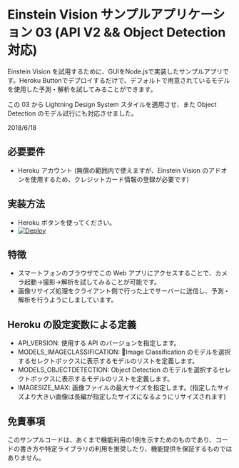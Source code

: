 # Einstein Vision サンプルアプリケーション 03 (API V2 && Object Detection 対応)

Einstein Vision を試用するために、GUIをNode.jsで実装したサンプルアプリです。Heroku Buttonでデプロイするだけで、デフォルトで用意されているモデルを使用した予測・解析を試してみることができます。

この 03 から Lightning Design System スタイルを適用させ、また Object Detection のモデル試行にも対応させました。

2018/6/18

## 必要要件

- Heroku アカウント (無償の範囲内で使えますが、Einstein Vision のアドオンを使用するため、クレジットカード情報の登録が必要です)

## 実装方法

- Heroku ボタンを使ってください。
- [![Deploy](https://www.herokucdn.com/deploy/button.png)](https://heroku.com/deploy)

## 特徴

- スマートフォンのブラウザでこの Web アプリにアクセスすることで、カメラ起動→撮影→解析を試してみることが可能です。
- 画像リサイズ処理をクライアント側で行った上でサーバーに送信し、予測・解析を行うようにしましています。

## Heroku の設定変数による定義

- API_VERSION: 使用する API のバージョンを指定します。
- MODELS_IMAGECLASSIFICATION: Image Classification のモデルを選択するセレクトボックスに表示するモデルのリストを定義します。
- MODELS_OBJECTDETECTION: Object Detection のモデルを選択するセレクトボックスに表示するモデルのリストを定義します。
- IMAGESIZE_MAX: 画像ファイルの最大サイズを指定します。(指定したサイズより大きい画像は長編が指定したサイズになるようにリサイズされます)

## 免責事項

このサンプルコードは、あくまで機能利用の1例を示すためのものであり、コードの書き方や特定ライブラリの利用を推奨したり、機能提供を保証するものではありません。